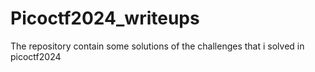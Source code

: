 # Picoctf2024_writeups
The repository contain some solutions of the challenges that i solved in picoctf2024 
